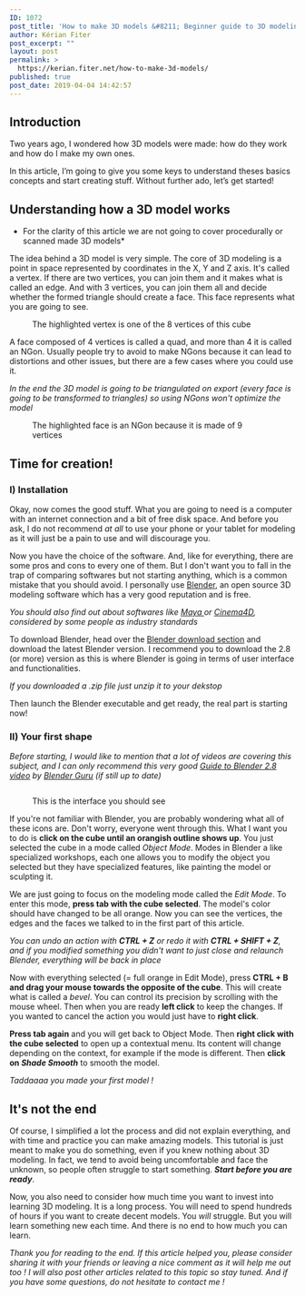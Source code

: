 ```yaml
---
ID: 1072
post_title: 'How to make 3D models &#8211; Beginner guide to 3D modeling'
author: Kérian Fiter
post_excerpt: ""
layout: post
permalink: >
  https://kerian.fiter.net/how-to-make-3d-models/
published: true
post_date: 2019-04-04 14:42:57
---
```

<!-- wp:heading -->

## Introduction

<!-- /wp:heading -->

<!-- wp:paragraph -->

Two years ago, I wondered how 3D models were made: how do they work and how do I make my own ones.

<!-- /wp:paragraph -->

<!-- wp:paragraph -->

In this article, I’m going to give you some keys to understand theses basics concepts and start creating stuff. Without further ado, let’s get started!

<!-- /wp:paragraph -->

<!-- wp:heading -->

## Understanding how a 3D model works

<!-- /wp:heading -->

<!-- wp:paragraph -->

* For the clarity of this article we are not going to cover procedurally or scanned made 3D models*

<!-- /wp:paragraph -->

<!-- wp:paragraph -->

The idea behind a 3D model is very simple. The core of 3D modeling is a point in space represented by coordinates in the X, Y and Z axis. It's called a vertex. If there are two vertices, you can join them and it makes what is called an edge. And with 3 vertices, you can join them all and decide whether the formed triangle should create a face. This face represents what you are going to see.

<!-- /wp:paragraph -->

<!-- wp:image {"align":"center","id":1082} -->

<div class="wp-block-image">
  <figure class="aligncenter"><img src="https://kerian.fiter.net/wp-content/uploads/2019/04/cube-vertex.png" alt="" class="wp-image-1082" /><figcaption>The highlighted vertex is one of the 8 vertices of this cube</figcaption></figure>
</div>

<!-- /wp:image -->

<!-- wp:paragraph -->

A face composed of 4 vertices is called a quad, and more than 4 it is called an NGon. Usually people try to avoid to make NGons because it can lead to distortions and other issues, but there are a few cases where you could use it.

<!-- /wp:paragraph -->

<!-- wp:paragraph -->

*In the end the 3D model is going to be triangulated on export (every face is going to be transformed to triangles) so using NGons won't optimize the model*

<!-- /wp:paragraph -->

<!-- wp:image {"align":"center","id":1088} -->

<div class="wp-block-image">
  <figure class="aligncenter"><img src="https://kerian.fiter.net/wp-content/uploads/2019/04/cube-ngon.png" alt="" class="wp-image-1088" /><figcaption>The highlighted face is an NGon because it is made of 9 vertices</figcaption></figure>
</div>

<!-- /wp:image -->

<!-- wp:heading -->

## Time for creation!

<!-- /wp:heading -->

<!-- wp:heading {"level":3} -->

### I) Installation

<!-- /wp:heading -->

<!-- wp:paragraph -->

Okay, now comes the good stuff. What you are going to need is a computer with an internet connection and a bit of free disk space. And before you ask, I do not recommend *at all* to use your phone or your tablet for modeling as it will just be a pain to use and will discourage you.

<!-- /wp:paragraph -->

<!-- wp:paragraph -->

Now you have the choice of the software. And, like for everything, there are some pros and cons to every one of them. But I don't want you to fall in the trap of comparing softwares but not starting anything, which is a common mistake that you should avoid. I personally use [Blender][1], an open source 3D modeling software which has a very good reputation and is free.

<!-- /wp:paragraph -->

<!-- wp:paragraph -->

*You should also find out about softwares like [Maya ][2]or [Cinema4D][3], considered by some people as industry standards*

<!-- /wp:paragraph -->

<!-- wp:paragraph -->

To download Blender, head over the [Blender download section][4] and download the latest Blender version. I recommend you to download the 2.8 (or more) version as this is where Blender is going in terms of user interface and functionalities.

<!-- /wp:paragraph -->

<!-- wp:paragraph -->

*If you downloaded a .zip file just unzip it to your dekstop*

<!-- /wp:paragraph -->

<!-- wp:paragraph -->

Then launch the Blender executable and get ready, the real part is starting now!

<!-- /wp:paragraph -->

<!-- wp:heading {"level":3} -->

### II) Your first shape

<!-- /wp:heading -->

<!-- wp:paragraph -->

*Before starting, I would like to mention that a lot of videos are covering this subject, and I can only recommend this very good [Guide to Blender 2.8 video][5] by [Blender Guru][6] (if still up to date)*

<!-- /wp:paragraph -->

<!-- wp:image {"id":1117} --><figure class="wp-block-image">

<img src="https://kerian.fiter.net/wp-content/uploads/2019/04/blender.png" alt="" class="wp-image-1117" /><figcaption>This is the interface you should see</figcaption></figure> <!-- /wp:image -->

<!-- wp:paragraph -->

If you're not familiar with Blender, you are probably wondering what all of these icons are. Don't worry, everyone went through this. What I want you to do is **click on the cube until an orangish outline shows up**. You just selected the cube in a mode called *Object Mode*. Modes in Blender a like specialized workshops, each one allows you to modify the object you selected but they have specialized features, like painting the model or sculpting it.

<!-- /wp:paragraph -->

<!-- wp:paragraph -->

We are just going to focus on the modeling mode called the *Edit Mode*. To enter this mode, **press tab with the cube selected**. The model's color should have changed to be all orange. Now you can see the vertices, the edges and the faces we talked to in the first part of this article.

<!-- /wp:paragraph -->

<!-- wp:paragraph -->

*You can undo an action with ****CTRL + Z**** or redo it with ****CTRL + SHIFT + Z****, and if you modified something you didn't want to just close and relaunch Blender, everything will be back in place*

<!-- /wp:paragraph -->

<!-- wp:paragraph -->

Now with everything selected (= full orange in Edit Mode), press **CTRL + B and drag your mouse towards the opposite of the cube**. This will create what is called a *bevel*. You can control its precision by scrolling with the mouse wheel. Then when you are ready **left click** to keep the changes. If you wanted to cancel the action you would just have to **right click**.

<!-- /wp:paragraph -->

<!-- wp:paragraph -->

**Press tab again** and you will get back to Object Mode. Then **right click with the cube selected** to open up a contextual menu. Its content will change depending on the context, for example if the mode is different. Then **click on *Shade Smooth*** to smooth the model.

<!-- /wp:paragraph -->

<!-- wp:paragraph -->

*Taddaaaa you made your first model !*

<!-- /wp:paragraph -->

<!-- wp:heading -->

## It's not the end

<!-- /wp:heading -->

<!-- wp:paragraph -->

Of course, I simplified a lot the process and did not explain everything, and with time and practice you can make amazing models. This tutorial is just meant to make you do something, even if you knew nothing about 3D modeling. In fact, we tend to avoid being uncomfortable and face the unknown, so people often struggle to start something. ***Start before you are ready***.

<!-- /wp:paragraph -->

<!-- wp:paragraph -->

Now, you also need to consider how much time you want to invest into learning 3D modeling. It is a long process. You will need to spend hundreds of hours if you want to create decent models. You *will* struggle. But you will learn something new each time. And there is no end to how much you can learn.

<!-- /wp:paragraph -->

<!-- wp:paragraph -->

*Thank you for reading to the end. If this article helped you, please consider sharing it with your friends or leaving a nice comment as it will help me out too ! I will also post other articles related to this topic so stay tuned. And if you have some questions, do not hesitate to contact me !*

<!-- /wp:paragraph -->

 [1]: https://www.blender.org/
 [2]: https://www.autodesk.fr/products/maya/overview
 [3]: https://www.maxon.net/fr/produits/cinema-4d/cinema-4d/
 [4]: https://www.blender.org/download/
 [5]: https://www.youtube.com/watch?v=lPVpg4_POww
 [6]: https://www.youtube.com/user/AndrewPPrice